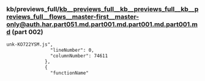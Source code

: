 ### kb/previews_full/kb__previews_full__kb__previews_full__kb__previews_full__flows__master-first__master-only@auth.har.part051.md.part001.md.part001.md.part001.md (part 002)

```md
unk-KO722YSM.js",
                "lineNumber": 0,
                "columnNumber": 74611
              },
              {
                "functionName"
```

```
